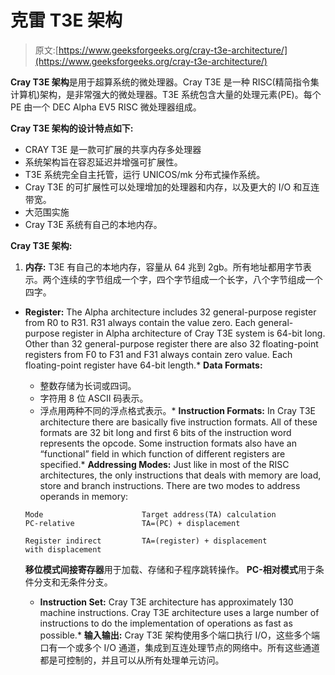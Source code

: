 # 克雷 T3E 架构

> 原文:[https://www.geeksforgeeks.org/cray-t3e-architecture/](https://www.geeksforgeeks.org/cray-t3e-architecture/)

**Cray T3E 架构**是用于超算系统的微处理器。Cray T3E 是一种 RISC(精简指令集计算机)架构，是非常强大的微处理器。T3E 系统包含大量的处理元素(PE)。每个 PE 由一个 DEC Alpha EV5 RISC 微处理器组成。

**Cray T3E 架构的设计特点如下:**

*   CRAY T3E 是一款可扩展的共享内存多处理器
*   系统架构旨在容忍延迟并增强可扩展性。
*   T3E 系统完全自主托管，运行 UNICOS/mk 分布式操作系统。
*   Cray T3E 的可扩展性可以处理增加的处理器和内存，以及更大的 I/O 和互连带宽。
*   大范围实施
*   Cray T3E 系统有自己的本地内存。

**Cray T3E 架构:**

1.  **内存:**
    T3E 有自己的本地内存，容量从 64 兆到 2gb。所有地址都用字节表示。两个连续的字节组成一个字，四个字节组成一个长字，八个字节组成一个四字。

*   **Register:**
    The Alpha architecture includes 32 general-purpose register from R0 to R31\. R31 always contain the value zero. Each general-purpose register in Alpha architecture of Cray T3E system is 64-bit long. Other than 32 general-purpose register there are also 32 floating-point registers from F0 to F31 and F31 always contain zero value. Each floating-point register have 64-bit length.*   **Data Formats:**
    *   整数存储为长词或四词。
    *   字符用 8 位 ASCII 码表示。
    *   浮点用两种不同的浮点格式表示。*   **Instruction Formats:**
    In Cray T3E architecture there are basically five instruction formats. All of these formats are 32 bit long and first 6 bits of the instruction word represents the opcode. Some instruction formats also have an “functional” field in which function of different registers are specified.*   **Addressing Modes:**
    Just like in most of the RISC architectures, the only instructions that deals with memory are load, store and branch instructions.
    There are two modes to address operands in memory:

    ```
    Mode                      Target address(TA) calculation
    PC-relative               TA=(PC) + displacement

    Register indirect         TA=(register) + displacement
    with displacement 
    ```

    **移位模式间接寄存器**用于加载、存储和子程序跳转操作。
    **PC-相对模式**用于条件分支和无条件分支。

    *   **Instruction Set:**
    Cray T3E architecture has approximately 130 machine instructions. Cray T3E architecture uses a large number of instructions to do the implementation of operations as fast as possible.*   **输入输出:**
    Cray T3E 架构使用多个端口执行 I/O，这些多个端口有一个或多个 I/O 通道，集成到互连处理节点的网络中。所有这些通道都是可控制的，并且可以从所有处理单元访问。